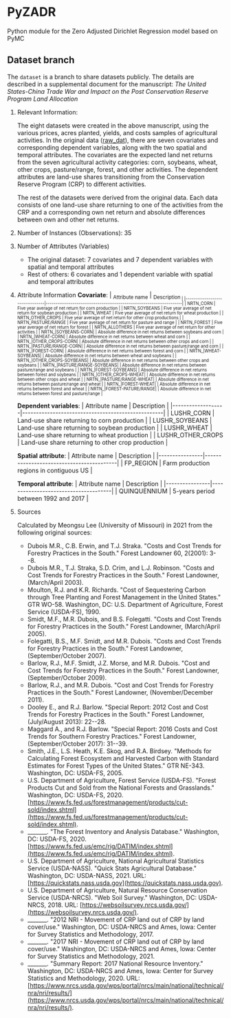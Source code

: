 # PyZADR
Python module for the Zero Adjusted Dirichlet Regression model based on PyMC

## Dataset branch
The `dataset` is a branch to share datasets publicly. The details are described in a supplemental document for the manuscript: *The United States-China Trade War and Impact on the Post Conservation Reserve Program Land Allocation*

1. Relevant Information:
   
   The eight datasets were created in the above manuscript, using the various prices, acres planted, yields, and costs samples of agricultural activities. In the original data ([raw_dat](raw_dat.csv)), there are seven covariates and corresponding dependent variables, along with the two spatial and temporal attributes. The covariates are the expected land net returns from the seven agricultural activity categories: corn, soybeans, wheat, other crops, pasture/range, forest, and other activities. The dependent attributes are land-use shares transitioning from the Conservation Reserve Program (CRP) to different activities.
   
   The rest of the datasets were derived from the original data. Each data consists of one land-use share returning to one of the activities from the CRP and a corresponding own net return and absolute differences between own and other net returns.

2. Number of Instances (Observations): 35

3. Number of Attributes (Variables)
   - The original dataset: 7 covariates and 7 dependent variables with spatial and temporal attributes
   - Rest of others: 6 covariates and 1 dependent variable with spatial and temporal attributes
   
4. Attribute Information
   **Covariate**:
   | <sub>Attribute name</sub>       | <sub>Description<sub>                                                 |
   |---------------------------------|-----------------------------------------------------------------------|
   | NRTN_CORN                       | Five year average of net return for corn production                   |
   | NRTN_SOYBEANS                   | Five year average of net return for soybean production                |
   | NRTN_WHEAT                      | Five year average of net return for wheat production                  |
   | NRTN_OTHER_CROPS                | Five year average of net return for other crop productions            |
   | NRTN_PASTURE/RANGE              | Five year average of net return for pasture and range                 |
   | NRTN_FOREST                     | Five year average of net return for forest                            |
   | NRTN_ALLOTHERS                  | Five year average of net return for other activities                  |
   | NRTN_\|SOYBEANS-CORN\|          | Absolute difference in net returns between soybeans and corn          |
   | NRTN_\|WHEAT-CORN\|             | Absolute difference in net returns between wheat and corn             |
   | NRTN_\|OTHER_CROPS-CORN\|       | Absolute difference in net returns between other crops and corn       |
   | NRTN_\|PASTURE/RANGE-CORN\|     | Absolute difference in net returns between pasture/range and corn     |
   | NRTN_\|FOREST-CORN\|            | Absolute difference in net returns between forest and corn            |
   | NRTN_\|WHEAT-SOYBEANS\|         | Absolute difference in net returns between wheat and soybeans         |
   | NRTN_\|OTHER_CROPS-SOYBEANS\|   | Absolute difference in net returns between other crops and soybeans   |
   | NRTN_\|PASTURE/RANGE-SOYBEANS\| | Absolute difference in net returns between pasture/range and soybeans |
   | NRTN_\|FOREST-SOYBEANS\|        | Absolute difference in net returns between forest and soybeans        |
   | NRTN_\|OTHER_CROPS-WHEAT\|      | Absolute difference in net returns between other crops and wheat      |
   | NRTN_\|PASTURE/RANGE-WHEAT\|    | Absolute difference in net returns between pasture/range and wheat    |
   | NRTN_\|FOREST-WHEAT\|           | Absolute difference in net returns between forest and wheat           |
   | NRTN_\|FOREST-PATURE/RANGE\|    | Absolute difference in net returns between forest and pasture/range   |
  
   **Dependent variables**:
   | Attribute name    | Description                                       |
   |-------------------|---------------------------------------------------|
   | LUSHR_CORN        | Land-use share returning to corn production       |
   | LUSHR_SOYBEANS    | Land-use share returning to soybean production    |
   | LUSHR_WHEAT       | Land-use share returning to wheat production      |
   | LUSHR_OTHER_CROPS | Land-use share returning to other crop production |

   **Spatial attribute**:
   | Attribute name | Description                              |
   |----------------|------------------------------------------|
   | FP_REGION      | Farm production regions in contiguous US |
  
   **Temporal attribute**:
   | Attribute name | Description                          |
   |----------------|--------------------------------------|
   | QUINQUENNIUM   | 5-years period between 1992 and 2017 |


5. Sources
   
   Calculated by Meongsu Lee (University of Missouri) in 2021 from the following original sources:
   - Dubois M.R., C.B. Erwin, and T.J. Straka. "Costs and Cost Trends for Forestry Practices in the South." Forest Landowner 60, 2(2001): 3--8.
   - Dubois M.R., T.J. Straka, S.D. Crim, and L.J. Robinson. "Costs and Cost Trends for Forestry Practices in the South." Forest Landowner, (March/April 2003).
   - Moulton, R.J. and K.R. Richards. "Cost of Sequestering Carbon through Tree Planting and Forest Management in the United States." GTR WO-58. Washington, DC: U.S. Department of Agriculture, Forest Service (USDA-FS), 1990.
   - Smidt, M.F., M.R. Dubois, and B.S. Folegatti. "Costs and Cost Trends for Forestry Practices in the South." Forest Landowner, (March/April 2005).
   - Folegatti, B.S., M.F. Smidt, and M.R. Dubois. "Costs and Cost Trends for Forestry Practices in the South." Forest Landowner, (September/October 2007).
   - Barlow, R.J., M.F. Smidt, J.Z. Morse, and M.R. Dubois. "Cost and Cost Trends for Forestry Practices in the South." Forest Landowner, (September/October 2009).
   - Barlow, R.J., and M.R. Dubois. "Cost and Cost Trends for Forestry Practices in the South." Forest Landowner, (November/December 2011).
   - Dooley E., and R.J. Barlow. "Special Report: 2012 Cost and Cost Trends for Forestry Practices in the South." Forest Landowner, (July/August 2013): 22--28.
   - Maggard A., and R.J. Barlow. "Special Report: 2016 Costs and Cost Trends for Southern Forestry Practices." Forest Landowner, (September/October 2017): 31--39.
   - Smith, J.E., L.S. Heath, K.E. Skog, and R.A. Birdsey. "Methods for Calculating Forest Ecosystem and Harvested Carbon with Standard Estimates for Forest Types of the United States." GTR NE-343. Washington, DC: USDA-FS, 2005.
   - U.S. Department of Agriculture, Forest Service (USDA-FS). "Forest Products Cut and Sold from the National Forests and Grasslands." Washington, DC: USDA-FS, 2020. [https://www.fs.fed.us/forestmanagement/products/cut-sold/index.shtml](https://www.fs.fed.us/forestmanagement/products/cut-sold/index.shtml).
   - _______. "The Forest Inventory and Analysis Database." Washington, DC: USDA-FS, 2020. [https://www.fs.fed.us/emc/rig/DATIM/index.shtml](https://www.fs.fed.us/emc/rig/DATIM/index.shtml).
   - U.S. Department of Agriculture, National Agricultural Statistics Service (USDA-NASS). "Quick Stats Agricultural Database." Washington, DC: USDA-NASS, 2021. URL: [https://quickstats.nass.usda.gov](https://quickstats.nass.usda.gov).
   - U.S. Department of Agriculture, Natural Resource Conservation Service (USDA-NRCS). "Web Soil Survey." Washington, DC: USDA-NRCS, 2018. URL: [https://websoilsurvey.nrcs.usda.gov/](https://websoilsurvey.nrcs.usda.gov/).
   - _______. "2012 NRI - Movement of CRP land out of CRP by land cover/use." Washington, DC: USDA-NRCS and Ames, Iowa: Center for Survey Statistics and Methodology, 2017.
   - _______. "2017 NRI - Movement of CRP land out of CRP by land cover/use." Washington, DC: USDA-NRCS and Ames, Iowa: Center for Survey Statistics and Methodology, 2021.
   - _______. "Summary Report: 2017 National Resource Inventory." Washington, DC: USDA-NRCS and Ames, Iowa: Center for Survey Statistics and Methodology, 2020. URL: [https://www.nrcs.usda.gov/wps/portal/nrcs/main/national/technical/nra/nri/results/](https://www.nrcs.usda.gov/wps/portal/nrcs/main/national/technical/nra/nri/results/).
